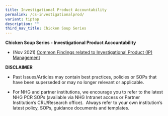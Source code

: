 ```yaml
---
title: Investigational Product Accountability
permalink: /cs-investigationalprod/
variant: tiptap
description: ""
third_nav_title: Chicken Soup Series
---
```

<p><strong>Chicken Soup Series - Investigational Product Accountability</strong>
</p>
<ul data-tight="true" class="tight">
<li>
<p>(Nov 2021) <a href="/files/Training Files 2CS/(07) Investigational Product/Nov_21__Common_Findings_related_to_Investigational_Product__IP__Management.pdf" rel="noopener noreferrer nofollow" target="_blank">Common Findings related to Investigational Product (IP) Management</a>
</p>
</li>
</ul>
<p></p>
<p><strong>DISCLAIMER</strong>
</p>
<ul data-tight="true" class="tight">
<li>
<p>Past Issues/Articles may contain best practices, policies or SOPs that
have been superseded or may no longer relevant or applicable.</p>
</li>
<li>
<p>For NHG and partner institutions, we encourage you to refer to the latest
NHG PCR SOPs (available via NHG Intranet access or Partner Institution’s
CRU/Research office).&nbsp; Always refer to your own institution’s latest
policy, SOPs, guidance documents and templates.</p>
</li>
</ul>
<p></p>